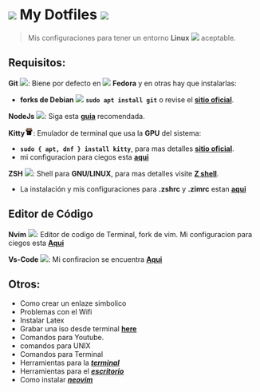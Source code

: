 # <img style="width: 25px" src="./assets/settings.png"> My Dotfiles <img style="height: 30px" src="./assets/linux-complete.png">

> Mis configuraciones para tener un entorno **Linux**
<img style="width:20px" src="./assets/linux-icon.png"> aceptable.

## Requisitos:

**Git** <img style="width:15px" src="./assets/git-icon.png">: Biene por defecto en <img style="width: 15px" src="./assets/fedora-linux-icon.png"> **Fedora**
y en otras hay que instalarlas:
* **forks de Debian** <img style="height: 15px" src="./assets/debian-icon.png"> <code>**sudo apt install git**</code> o revise el [**sitio oficial**](https://git-scm.com/).

**NodeJs** <img style="height:15px" src="./assets/nodejs-icon.png">: Siga esta [**guia**](./other-settings/node.md) recomendada.


**Kitty**<img style="height:17px" src="./assets/kitty.svg">: Emulador de terminal que usa la **GPU** del sistema:
* <code>**sudo { apt, dnf } install kitty**</code>, para mas detalles [**sitio oficial**](https://sw.kovidgoyal.net/kitty/).
* mi configuracion para ciegos esta [**aqui**](./kitty)

**ZSH** <img style="height:12px" src="./assets/shell-icon.png">:
Shell para **GNU/LINUX**, para mas detalles visite [**Z shell**](https://zsh.sourceforge.io/).
* La instalación y mis configuraciones para **.zshrc** y **.zimrc** estan [**aqui**](./zsh)

## Editor de Código
**Nvim** <img style="height:15px" src="./assets/Nvim.png">: Editor de codigo de Terminal, fork de vim.
Mi configuracion para ciegos esta [**Aqui**](./nvim)

**Vs-Code** <img style="height: 15px" src="./assets/visual-studio-code-icon.png">:
Mi confiracion se encuentra [**Aqui**](./vs-code)

## Otros:
+ Como crear un enlaze simbolico
+ Problemas con el Wifi
+ Instalar Latex
+ Grabar una iso desde terminal [**here**](./other-settings/gravarISO.md)
+ Comandos para Youtube.
+ comandos para UNIX
+ Comandos para Terminal
+ Herramientas para la [**_terminal_**](./other-settings/apps_for_terminal.md)
+ Herramientas para el [**_escritorio_**](./other-settings/apps_desktop.md)
+ Como instalar [**_neovim_**](./other-settings/neovim.md)
